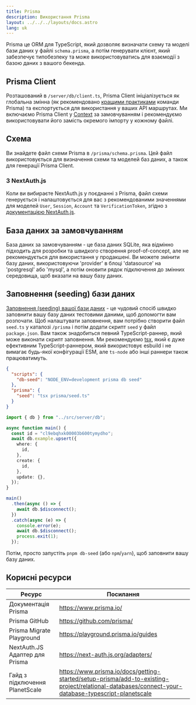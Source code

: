 ```yaml
---
title: Prisma
description: Використання Prisma
layout: ../../../layouts/docs.astro
lang: uk
---
```


Prisma це ORM для TypeScript, який дозволяє визначати схему та моделі бази даних у файлі `schema.prisma`, а потім генерувати клієнт, який забезпечує типобезпеку та може використовуватись для взаємодії з базою даних з вашого бекенда.

## Prisma Client

Розташований в `/server/db/client.ts`, Prisma Client ініціалізується як глобальна змінна (як рекомендовано [кращими практиками](https://www.prisma.io/docs/guides/database/troubleshooting-orm/help-articles/nextjs-prisma-client-dev-practices#problem) команди Prisma) та експортується для використання у ваших API маршрутах. Ми включаємо Prisma Client у [Context](/uk/usage/trpc#-serverapitrpcts) за замовчуванням і рекомендуємо використовувати його замість окремого імпорту у кожному файлі.

## Схема

Ви знайдете файл схеми Prisma в `/prisma/schema.prisma`. Цей файл використовується для визначення схеми та моделей баз даних, а також для генерації Prisma Client.

### З NextAuth.js

Коли ви вибираєте NextAuth.js у поєднанні з Prisma, файл схеми генерується і налаштовується для вас з рекомендованими значеннями для моделей `User`, `Session`, `Account` та `VerificationToken`, згідно з [документацією NextAuth.js](https://next-auth.js.org/adapters/prisma).

## База даних за замовчуванням

База даних за замовчуванням - це база даних SQLite, яка відмінно підходить для розробки та швидкого створення proof-of-concept, але не рекомендується для використання у продакшені. Ви можете змінити базу даних, використовуючи 'provider' в блоці 'datasource' на 'postgresql' або 'mysql', а потім оновити рядок підключення до змінних середовища, щоб вказати на вашу базу даних.

## Заповнення (seeding) бази даних

[Заповнення (seeding) вашої бази даних](https://www.prisma.io/docs/guides/database/seed-database) - це чудовий спосіб швидко заповнити вашу базу даних тестовими даними, щоб допомогти вам розпочати. Щоб налаштувати заповнення, вам потрібно створити файл `seed.ts` у каталозі `/prisma` і потім додати скрипт `seed` у файл `package.json`. Вам також знадобиться певний TypeScript-раннер, який може виконати скрипт заповнення. Ми рекомендуємо [tsx](https://github.com/esbuild-kit/tsx), який є дуже ефективним TypeScript-раннером, який використовує esbuild і не вимагає будь-якої конфігурації ESM, але `ts-node` або інші раннери також працюватимуть.

```jsonc:package.json
{
  "scripts": {
    "db-seed": "NODE_ENV=development prisma db seed"
  },
  "prisma": {
    "seed": "tsx prisma/seed.ts"
  }
}
```

```ts:prisma/seed.ts
import { db } from "../src/server/db";

async function main() {
  const id = "cl9ebqhxk00003b600tymydho";
  await db.example.upsert({
    where: {
      id,
    },
    create: {
      id,
    },
    update: {},
  });
}

main()
  .then(async () => {
    await db.$disconnect();
  })
  .catch(async (e) => {
    console.error(e);
    await db.$disconnect();
    process.exit(1);
  });
```

Потім, просто запустіть `pnpm db-seed` (або `npm`/`yarn`), щоб заповнити вашу базу даних.

## Корисні ресурси

| Ресурс                         | Посилання                                                                                                                                         |
| ------------------------------ | ------------------------------------------------------------------------------------------------------------------------------------------------- |
| Документація Prisma            | https://www.prisma.io/                                                                                                                            |
| Prisma GitHub                  | https://github.com/prisma/                                                                                                                        |
| Prisma Migrate Playground      | https://playground.prisma.io/guides                                                                                                               |
| NextAuth.JS Адаптер для Prisma | https://next-auth.js.org/adapters/                                                                                                                |
| Гайд з підключення PlanetScale | https://www.prisma.io/docs/getting-started/setup-prisma/add-to-existing-project/relational-databases/connect-your-database-typescript-planetscale |
